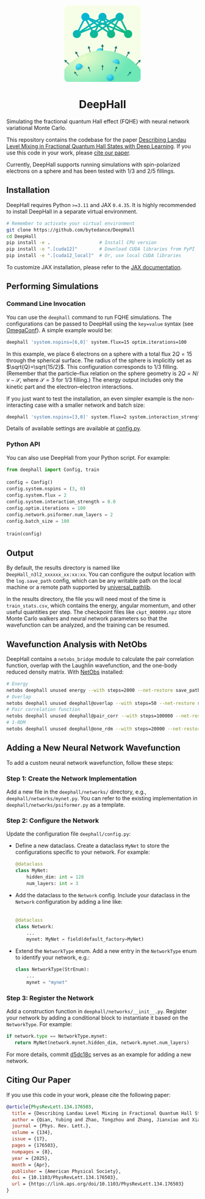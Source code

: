 <p align="center">
  <img src=".github/img/deephall.svg" width="200">
</p>
<h1 align="center">DeepHall</h1>

Simulating the fractional quantum Hall effect (FQHE) with neural network variational Monte Carlo.

This repository contains the codebase for the paper [Describing Landau Level Mixing in Fractional Quantum Hall States with Deep Learning](https://doi.org/10.1103/PhysRevLett.134.176503). If you use this code in your work, please [cite our paper](CITATIONS.bib).

Currently, DeepHall supports running simulations with spin-polarized electrons on a sphere and has been tested with 1/3 and 2/5 fillings.

## Installation

DeepHall requires Python `>=3.11` and JAX `0.4.35`. It is highly recommended to install DeepHall in a separate virtual environment.

```bash
# Remember to activate your virtual environment
git clone https://github.com/bytedance/DeepHall
cd DeepHall
pip install -e .                  # Install CPU version
pip install -e ".[cuda12]"        # Download CUDA libraries from PyPI
pip install -e ".[cuda12_local]"  # Or, use local CUDA libraries
```

To customize JAX installation, please refer to the [JAX documentation](https://jax.readthedocs.io/en/latest/installation.html).

## Performing Simulations

### Command Line Invocation

You can use the `deephall` command to run FQHE simulations. The configurations can be passed to DeepHall using the `key=value` syntax (see [OmegaConf](https://omegaconf.readthedocs.io/en/2.3_branch/usage.html#from-a-dot-list)). A simple example would be:

```bash
deephall 'system.nspins=[6,0]' system.flux=15 optim.iterations=100
```

In this example, we place 6 electrons on a sphere with a total flux $2Q=15$ through the spherical surface. The radius of the sphere is implicitly set as $\sqrt{Q}=\sqrt{15/2}$. This configuration corresponds to 1/3 filling. (Remember that the particle–flux relation on the sphere geometry is $2Q = N / \nu - \mathcal{S}$, where $\mathcal{S}=3$ for 1/3 filling.) The energy output includes only the kinetic part and the electron–electron interactions.

If you just want to test the installation, an even simpler example is the non-interacting case with a smaller network and batch size:

```bash
deephall 'system.nspins=[3,0]' system.flux=2 system.interaction_strength=0 optim.iterations=100 network.psiformer.num_layers=2 batch_size=100
```

Details of available settings are available at [config.py](deephall/config.py).

### Python API

You can also use DeepHall from your Python script. For example:

```python
from deephall import Config, train

config = Config()
config.system.nspins = (3, 0)
config.system.flux = 2
config.system.interaction_strength = 0.0
config.optim.iterations = 100
config.network.psiformer.num_layers = 2
config.batch_size = 100

train(config)
```

## Output

By default, the results directory is named like `DeepHall_n3l2_xxxxxx_xx:xx:xx`. You can configure the output location with the `log.save_path` config, which can be any writable path on the local machine or a remote path supported by [universal_pathlib](https://github.com/fsspec/universal_pathlib).

In the results directory, the file you will need most of the time is `train_stats.csv`, which contains the energy, angular momentum, and other useful quantities per step. The checkpoint files like `ckpt_000099.npz` store Monte Carlo walkers and neural network parameters so that the wavefunction can be analyzed, and the training can be resumed.

## Wavefunction Analysis with NetObs

DeepHall contains a `netobs_bridge` module to calculate the pair correlation function, overlap with the Laughlin wavefunction, and the one-body reduced density matrix. With [NetObs](https://github.com/bytedance/netobs) installed:

```bash
# Energy
netobs deephall unused energy --with steps=2000 --net-restore save_path/ckpt_000099.npz --ckpt save_path/energy
# Overlap
netobs deephall unused deephall@overlap --with steps=50 --net-restore save_path/ckpt_000099.npz --ckpt save_path/overlap
# Pair correlation function
netobs deephall unused deephall@pair_corr --with steps=100000 --net-restore save_path/ckpt_000099.npz --ckpt save_path/pair_corr
# 1-RDM
netobs deephall unused deephall@one_rdm --with steps=20000 --net-restore save_path/ckpt_000099.npz --ckpt save_path/1rdm
```

## Adding a New Neural Network Wavefunction

To add a custom neural network wavefunction, follow these steps:

### Step 1: Create the Network Implementation

Add a new file in the `deephall/networks/` directory, e.g., `deephall/networks/mynet.py`. You can refer to the existing implementation in `deephall/networks/psiformer.py` as a template.

### Step 2: Configure the Network

Update the configuration file `deephall/config.py`:
- Define a new dataclass. Create a dataclass `MyNet` to store the configurations specific to your network. For example:
  ```python
  @dataclass
  class MyNet:
      hidden_dim: int = 128
      num_layers: int = 3
  ```
- Add the dataclass to the `Network` config. Include your dataclass in the `Network` configuration by adding a line like:
  ```python

  @dataclass
  class Network:
      ...
      mynet: MyNet = field(default_factory=MyNet)
  ```
- Extend the `NetworkType` enum. Add a new entry in the `NetworkType` enum to identify your network, e.g.:
  ```python
  class NetworkType(StrEnum):
      ...
      mynet = "mynet"
  ```
### Step 3: Register the Network

Add a construction function in `deephall/networks/__init__.py`. Register your network by adding a conditional block to instantiate it based on the `NetworkType`. For example:
 ```python
if network.type == NetworkType.mynet:
    return MyNet(network.mynet.hidden_dim, network.mynet.num_layers)
```

For more details, commit [d5dc18c](https://github.com/bytedance/DeepHall/commit/d5dc18c) serves as an example for adding a new network.

## Citing Our Paper

If you use this code in your work, please cite the following paper:

```bib
@article{PhysRevLett.134.176503,
  title = {Describing Landau Level Mixing in Fractional Quantum Hall States with Deep Learning},
  author = {Qian, Yubing and Zhao, Tongzhou and Zhang, Jianxiao and Xiang, Tao and Li, Xiang and Chen, Ji},
  journal = {Phys. Rev. Lett.},
  volume = {134},
  issue = {17},
  pages = {176503},
  numpages = {8},
  year = {2025},
  month = {Apr},
  publisher = {American Physical Society},
  doi = {10.1103/PhysRevLett.134.176503},
  url = {https://link.aps.org/doi/10.1103/PhysRevLett.134.176503}
}
```
